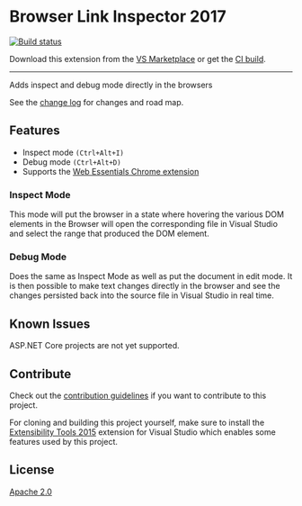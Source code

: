 # Browser Link Inspector 2017

[![Build status](https://ci.appveyor.com/api/projects/status/ix60r69heymrn69f?svg=true)](https://ci.appveyor.com/project/madskristensen/browserlinkinspector)

Download this extension from the [VS Marketplace](https://marketplace.visualstudio.com/items?itemName=MadsKristensen.BrowserLinkInspector2017)
or get the [CI build](http://vsixgallery.com/extension/bc4780ab-de6e-4999-bebf-51390e1b75ef/).

---------------------------------------

Adds inspect and debug mode directly in the browsers

See the [change log](CHANGELOG.md) for changes and road map.

## Features

- Inspect mode `(Ctrl+Alt+I)`
- Debug mode `(Ctrl+Alt+D)`
- Supports the [Web Essentials Chrome extension](https://chrome.google.com/webstore/detail/web-essentials/mghdcdlpcdiodelbplncnodiiadljhhk)

### Inspect Mode
This mode will put the browser in a state where hovering the various DOM elements in the Browser will open the corresponding file in Visual Studio and select the range that produced the DOM element.

### Debug Mode
Does the same as Inspect Mode as well as put the document in edit mode. It is then possible to make text changes directly in the browser and see the changes persisted back into the source file in Visual Studio in real time.


## Known Issues
ASP.NET Core projects are not yet supported.

## Contribute
Check out the [contribution guidelines](.github/CONTRIBUTING.md)
if you want to contribute to this project.

For cloning and building this project yourself, make sure
to install the
[Extensibility Tools 2015](https://visualstudiogallery.msdn.microsoft.com/ab39a092-1343-46e2-b0f1-6a3f91155aa6)
extension for Visual Studio which enables some features
used by this project.

## License
[Apache 2.0](LICENSE)